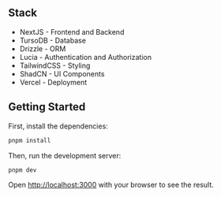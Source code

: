 ## Stack

- NextJS - Frontend and Backend
- TursoDB - Database
- Drizzle - ORM
- Lucia - Authentication and Authorization
- TailwindCSS - Styling
- ShadCN - UI Components
- Vercel - Deployment

## Getting Started

First, install the dependencies:

```bash
pnpm install
```

Then, run the development server:

```bash
pnpm dev
```

Open [http://localhost:3000](http://localhost:3000) with your browser to see the result.
